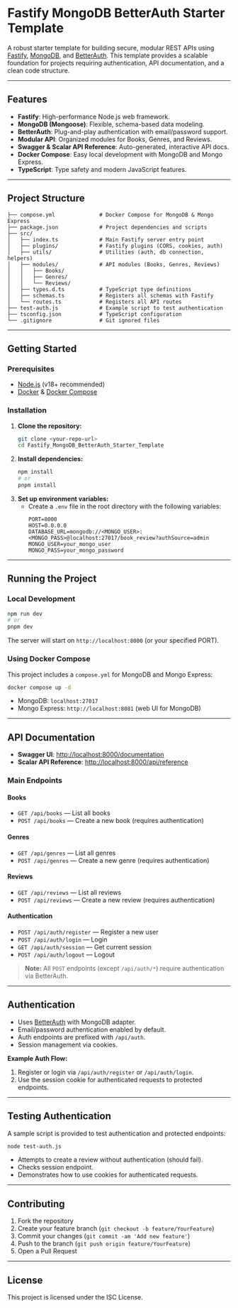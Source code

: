 # Fastify MongoDB BetterAuth Starter Template

A robust starter template for building secure, modular REST APIs using [Fastify](https://www.fastify.io/), [MongoDB](https://www.mongodb.com/), and [BetterAuth](https://www.npmjs.com/package/better-auth). This template provides a scalable foundation for projects requiring authentication, API documentation, and a clean code structure.

---

## Features

- **Fastify**: High-performance Node.js web framework.
- **MongoDB (Mongoose)**: Flexible, schema-based data modeling.
- **BetterAuth**: Plug-and-play authentication with email/password support.
- **Modular API**: Organized modules for Books, Genres, and Reviews.
- **Swagger & Scalar API Reference**: Auto-generated, interactive API docs.
- **Docker Compose**: Easy local development with MongoDB and Mongo Express.
- **TypeScript**: Type safety and modern JavaScript features.

---

## Project Structure

```
├── compose.yml              # Docker Compose for MongoDB & Mongo Express
├── package.json             # Project dependencies and scripts
├── src/
│   ├── index.ts             # Main Fastify server entry point
│   ├── plugins/             # Fastify plugins (CORS, cookies, auth)
│   ├── utils/               # Utilities (auth, db connection, helpers)
│   ├── modules/             # API modules (Books, Genres, Reviews)
│   │   ├── Books/
│   │   ├── Genres/
│   │   └── Reviews/
│   ├── types.d.ts           # TypeScript type definitions
│   ├── schemas.ts           # Registers all schemas with Fastify
│   └── routes.ts            # Registers all API routes
├── test-auth.js             # Example script to test authentication
├── tsconfig.json            # TypeScript configuration
└── .gitignore               # Git ignored files
```

---

## Getting Started

### Prerequisites

- [Node.js](https://nodejs.org/) (v18+ recommended)
- [Docker](https://www.docker.com/) & [Docker Compose](https://docs.docker.com/compose/)

### Installation

1. **Clone the repository:**
   ```bash
   git clone <your-repo-url>
   cd Fastify_MongoDB_BetterAuth_Starter_Template
   ```
2. **Install dependencies:**
   ```bash
   npm install
   # or
   pnpm install
   ```
3. **Set up environment variables:**
   - Create a `.env` file in the root directory with the following variables:
     ```env
     PORT=8000
     HOST=0.0.0.0
     DATABASE_URL=mongodb://<MONGO_USER>:<MONGO_PASS>@localhost:27017/book_review?authSource=admin
     MONGO_USER=your_mongo_user
     MONGO_PASS=your_mongo_password
     ```

---

## Running the Project

### Local Development

```bash
npm run dev
# or
pnpm dev
```

The server will start on `http://localhost:8000` (or your specified PORT).

### Using Docker Compose

This project includes a `compose.yml` for MongoDB and Mongo Express:

```bash
docker compose up -d
```

- MongoDB: `localhost:27017`
- Mongo Express: `http://localhost:8081` (web UI for MongoDB)

---

## API Documentation

- **Swagger UI**: [http://localhost:8000/documentation](http://localhost:8000/documentation)
- **Scalar API Reference**: [http://localhost:8000/api/reference](http://localhost:8000/api/reference)

### Main Endpoints

#### Books

- `GET /api/books` — List all books
- `POST /api/books` — Create a new book (requires authentication)

#### Genres

- `GET /api/genres` — List all genres
- `POST /api/genres` — Create a new genre (requires authentication)

#### Reviews

- `GET /api/reviews` — List all reviews
- `POST /api/reviews` — Create a new review (requires authentication)

#### Authentication

- `POST /api/auth/register` — Register a new user
- `POST /api/auth/login` — Login
- `GET /api/auth/session` — Get current session
- `POST /api/auth/logout` — Logout

> **Note:** All `POST` endpoints (except `/api/auth/*`) require authentication via BetterAuth.

---

## Authentication

- Uses [BetterAuth](https://www.npmjs.com/package/better-auth) with MongoDB adapter.
- Email/password authentication enabled by default.
- Auth endpoints are prefixed with `/api/auth`.
- Session management via cookies.

**Example Auth Flow:**

1. Register or login via `/api/auth/register` or `/api/auth/login`.
2. Use the session cookie for authenticated requests to protected endpoints.

---

## Testing Authentication

A sample script is provided to test authentication and protected endpoints:

```bash
node test-auth.js
```

- Attempts to create a review without authentication (should fail).
- Checks session endpoint.
- Demonstrates how to use cookies for authenticated requests.

---

## Contributing

1. Fork the repository
2. Create your feature branch (`git checkout -b feature/YourFeature`)
3. Commit your changes (`git commit -am 'Add new feature'`)
4. Push to the branch (`git push origin feature/YourFeature`)
5. Open a Pull Request

---

## License

This project is licensed under the ISC License.
